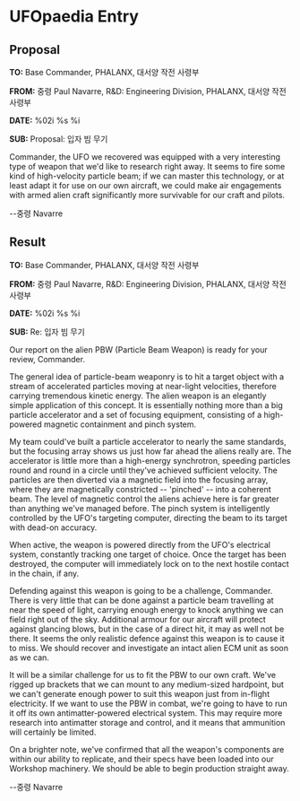 # UFOpaedia Entry

## Proposal

**TO:** Base Commander, PHALANX, 대서양 작전 사령부

**FROM:** 중령 Paul Navarre, R&D: Engineering Division, PHALANX, 대서양
작전 사령부

**DATE:** %02i %s %i

**SUB:** Proposal: 입자 빔 무기

Commander, the UFO we recovered was equipped with a very interesting
type of weapon that we'd like to research right away. It seems to fire
some kind of high-velocity particle beam; if we can master this
technology, or at least adapt it for use on our own aircraft, we could
make air engagements with armed alien craft significantly more
survivable for our craft and pilots.

--중령 Navarre

## Result

**TO:** Base Commander, PHALANX, 대서양 작전 사령부

**FROM:** 중령 Paul Navarre, R&D: Engineering Division, PHALANX, 대서양
작전 사령부

**DATE:** %02i %s %i

**SUB:** Re: 입자 빔 무기

Our report on the alien PBW (Particle Beam Weapon) is ready for your
review, Commander.

The general idea of particle-beam weaponry is to hit a target object
with a stream of accelerated particles moving at near-light velocities,
therefore carrying tremendous kinetic energy. The alien weapon is an
elegantly simple application of this concept. It is essentially nothing
more than a big particle accelerator and a set of focusing equipment,
consisting of a high-powered magnetic containment and pinch system.

My team could've built a particle accelerator to nearly the same
standards, but the focusing array shows us just how far ahead the aliens
really are. The accelerator is little more than a high-energy
synchrotron, speeding particles round and round in a circle until
they've achieved sufficient velocity. The particles are then diverted
via a magnetic field into the focusing array, where they are
magnetically constricted -- 'pinched' -- into a coherent beam. The level
of magnetic control the aliens achieve here is far greater than anything
we've managed before. The pinch system is intelligently controlled by
the UFO's targeting computer, directing the beam to its target with
dead-on accuracy.

When active, the weapon is powered directly from the UFO's electrical
system, constantly tracking one target of choice. Once the target has
been destroyed, the computer will immediately lock on to the next
hostile contact in the chain, if any.

Defending against this weapon is going to be a challenge, Commander.
There is very little that can be done against a particle beam travelling
at near the speed of light, carrying enough energy to knock anything we
can field right out of the sky. Additional armour for our aircraft will
protect against glancing blows, but in the case of a direct hit, it may
as well not be there. It seems the only realistic defence against this
weapon is to cause it to miss. We should recover and investigate an
intact alien ECM unit as soon as we can.

It will be a similar challenge for us to fit the PBW to our own craft.
We've rigged up brackets that we can mount to any medium-sized
hardpoint, but we can't generate enough power to suit this weapon just
from in-flight electricity. If we want to use the PBW in combat, we're
going to have to run it off its own antimatter-powered electrical
system. This may require more research into antimatter storage and
control, and it means that ammunition will certainly be limited.

On a brighter note, we've confirmed that all the weapon's components are
within our ability to replicate, and their specs have been loaded into
our Workshop machinery. We should be able to begin production straight
away.

--중령 Navarre